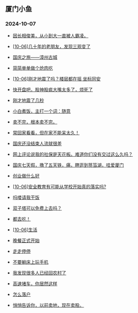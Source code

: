 ## 厦门小鱼 
### 2024-10-07

+ [因长相俊美，从小到大一直被人霸凌。](http://bbs.xmfish.com/read-htm-tid-18248950.html)

+ [[10-06]几十年的老朋友，发现三观变了](http://bbs.xmfish.com/read-htm-tid-18248972.html)

+ [国庆之旅——漳州古城](http://bbs.xmfish.com/read-htm-tid-18249035.html)

+ [简简单单做个炝肉吃](http://bbs.xmfish.com/read-htm-tid-18248966.html)

+ [[10-06]刚才地震了吗？楼层都在摇 坐标同安](http://bbs.xmfish.com/read-htm-tid-18249063.html)

+ [快开盘吧，股神股疯大嘴太多了，烦死了](http://bbs.xmfish.com/read-htm-tid-18248989.html)

+ [刚才地震了几秒](http://bbs.xmfish.com/read-htm-tid-18249061.html)

+ [小白煮饭，主打一个词：随意](http://bbs.xmfish.com/read-htm-tid-18249020.html)

+ [卖不完，根本卖不完。](http://bbs.xmfish.com/read-htm-tid-18249071.html)

+ [常回家看看，但在家不能呆太久！](http://bbs.xmfish.com/read-htm-tid-18248963.html)

+ [国庆还没结束人流就很差](http://bbs.xmfish.com/read-htm-tid-18249096.html)

+ [网上评论说我的社保是天花板。难道你们没有交过这么久吗？](http://bbs.xmfish.com/read-htm-tid-18249117.html)

+ [国庆七天假，撸了五天铁，痛，瞎逛到筼筜湖，哇爱厦门](http://bbs.xmfish.com/read-htm-tid-18249074.html)

+ [创业做什么好](http://bbs.xmfish.com/read-htm-tid-18248980.html)

+ [[10-06]安全教育有可能从学校开始真的落实吗?](http://bbs.xmfish.com/read-htm-tid-18249036.html)

+ [吗喽请我干饭](http://bbs.xmfish.com/read-htm-tid-18249087.html)

+ [双子塔可以免费上去吗？](http://bbs.xmfish.com/read-htm-tid-18249106.html)

+ [都去吃！](http://bbs.xmfish.com/read-htm-tid-18249075.html)

+ [[10-06]生活](http://bbs.xmfish.com/read-htm-tid-18249057.html)

+ [晚餐正式开始](http://bbs.xmfish.com/read-htm-tid-18249077.html)

+ [走走停停](http://bbs.xmfish.com/read-htm-tid-18249126.html)

+ [不要躺床上玩手机](http://bbs.xmfish.com/read-htm-tid-18249116.html)

+ [我发现很多人已经回农村了](http://bbs.xmfish.com/read-htm-tid-18249177.html)

+ [高速堵车，你居然这样](http://bbs.xmfish.com/read-htm-tid-18249181.html)

+ [怎么落户](http://bbs.xmfish.com/read-htm-tid-18249083.html)

+ [悄悄告诉你，以前卖地，现在卖股。](http://bbs.xmfish.com/read-htm-tid-18249099.html)

